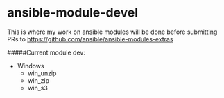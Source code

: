 ansible-module-devel
====================

This is where my work on ansible modules will be done before submitting PRs to https://github.com/ansible/ansible-modules-extras

#####Current module dev:
- Windows
  - win_unzip
  - win_zip
  - win_s3

